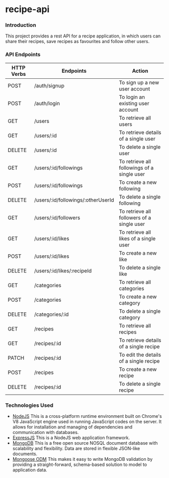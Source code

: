 # recipe-api
### Introduction
This project provides a rest API for a recipe application, in which users can share their recipes, save recipes as favourites and follow other users.
### API Endpoints
| HTTP Verbs | Endpoints | Action |
| --- | --- | --- |
| POST | /auth/signup | To sign up a new user account |
| POST | /auth/login | To login an existing user account |
| GET | /users | To retrieve all users |
| GET | /users/:id | To retrieve details of a single user |
| DELETE | /users/:id | To delete a single user |
| GET | /users/:id/followings | To retrieve all followings of a single user |
| POST | /users/:id/followings | To create a new following |
| DELETE | /users/:id/followings/:otherUserId | To delete a single following |
| GET | /users/:id/followers | To retrieve all followers of a single user |
| GET | /users/:id/likes | To retrieve all likes of a single user |
| POST | /users/:id/likes | To create a new like |
| DELETE | /users/:id/likes/:recipeId | To delete a single like |
| GET | /categories | To retrieve all categories |
| POST | /categories | To create a new category |
| DELETE | /categories/:id | To delete a single category |
| GET | /recipes | To retrieve all recipes |
| GET | /recipes/:id | To retrieve details of a single recipe |
| PATCH | /recipes/:id | To edit the details of a single recipe |
| POST | /recipes | To create a new recipe |
| DELETE | /recipes/:id | To delete a single recipe |
### Technologies Used
* [NodeJS](https://nodejs.org/) This is a cross-platform runtime environment built on Chrome's V8 JavaScript engine used in running JavaScript codes on the server. It allows for installation and managing of dependencies and communication with databases.
* [ExpressJS](https://www.expresjs.org/) This is a NodeJS web application framework.
* [MongoDB](https://www.mongodb.com/) This is a free open source NOSQL document database with scalability and flexibility. Data are stored in flexible JSON-like documents.
* [Mongoose ODM](https://mongoosejs.com/) This makes it easy to write MongoDB validation by providing a straight-forward, schema-based solution to model to application data.

